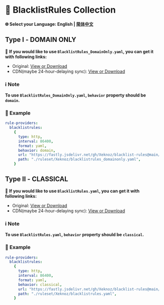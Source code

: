 # 📜 BlacklistRules Collection  
**🌐 Select your Language: English | [简体中文](README_CN.md)**  
## Type Ⅰ - DOMAIN ONLY  
🔗 **If you would like to use `BlacklistRules_DomainOnly.yaml`, you can get it with following links:**  
- Original: [View or Download](https://raw.githubusercontent.com/Xeknoz/blacklist-rules/main/Clash/BlacklistRules_DomainOnly.yaml)  
- CDN(maybe 24-hour-delaying sync): [View or Download](https://fastly.jsdelivr.net/gh/Xeknoz/blacklist-rules@main/Clash/BlacklistRules_DomainOnly.yaml)
### ℹ️ Note  
**To use `BlacklistRules_DomainOnly.yaml`, `behavior` property should be `domain`.**  
### 📝 Example  
```yaml
rule-providers:
  blacklistrules:
    {
      type: http,
      interval: 86400,
      format: yaml,
      behavior: domain,
      url: "https://fastly.jsdelivr.net/gh/Xeknoz/blacklist-rules@main/Clash/BlacklistRules_DomainOnly.yaml",
      path: "./ruleset/Xeknoz/blacklistrules_domainonly.yaml",
    }
```
## Type Ⅱ - CLASSICAL  
🔗 **If you would like to use `BlacklistRules.yaml`, you can get it with following links:**  
- Original: [View or Download](https://raw.githubusercontent.com/Xeknoz/blacklist-rules/main/Clash/BlacklistRules.yaml)  
- CDN(maybe 24-hour-delaying sync): [View or Download](https://fastly.jsdelivr.net/gh/Xeknoz/blacklist-rules@main/Clash/BlacklistRules.yaml)  
### ℹ️ Note  
**To use `BlacklistRules.yaml`, `behavior` property should be `classical`.**  
### 📝 Example  
```yaml
rule-providers:
  blacklistrules:
    {
      type: http,
      interval: 86400,
      format: yaml,
      behavior: classical,
      url: "https://fastly.jsdelivr.net/gh/Xeknoz/blacklist-rules@main/Clash/BlacklistRules.yaml",
      path: "./ruleset/Xeknoz/blacklistrules.yaml",
    }
```
